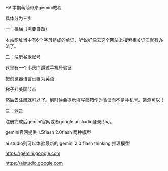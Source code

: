 
Hi! 本期萌萌带来gemini教程

具体分为三步

一：梯梯（需要自备）

本站网址当中有6个字母组成的单词，听说好像去这个网站上搜索相关词汇就有办法了。

二：注册谷歌账号

这里有一个小窍门跳过手机号验证

把浏览器语言设置为英语

梯子挂美国节点

然后去注册就可以了。到时候会提示填写邮箱作为验证而不是手机号。亲测可以！

三：登录 

注册完成后gemini官网或者google ai studio登录即可。

gemini官网提供 1.5flash 2.0flash 两种模型

ai studio则可以体验最新的 gemini 2.0 flash thinking 推理模型

https://gemini.google.com

https://aistudio.google.com


